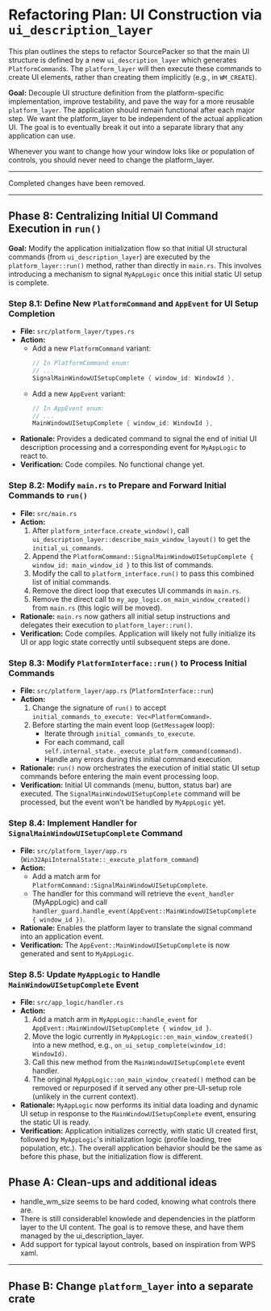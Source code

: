 # Refactoring Plan: UI Construction via `ui_description_layer`

This plan outlines the steps to refactor SourcePacker so that the main UI structure is defined by a new `ui_description_layer` which generates `PlatformCommand`s. The `platform_layer` will then execute these commands to create UI elements, rather than creating them implicitly (e.g., in `WM_CREATE`).

**Goal:** Decouple UI structure definition from the platform-specific implementation, improve testability, and pave the way for a more reusable `platform_layer`. The application should remain functional after each major step. We want the platform_layer to be independent of the actual application UI. The goal is to eventually break it out into a separate library that any application can use.

Whenever you want to change how your window loks like or population of controls, you should never need to change the platform_layer.

---

Completed changes have been removed.

---
## Phase 8: Centralizing Initial UI Command Execution in `run()`

**Goal:** Modify the application initialization flow so that initial UI structural commands (from `ui_description_layer`) are executed by the `platform_layer::run()` method, rather than directly in `main.rs`. This involves introducing a mechanism to signal `MyAppLogic` once this initial static UI setup is complete.

### Step 8.1: Define New `PlatformCommand` and `AppEvent` for UI Setup Completion

*   **File:** `src/platform_layer/types.rs`
*   **Action:**
    *   Add a new `PlatformCommand` variant:
        ```rust
        // In PlatformCommand enum:
        // ...
        SignalMainWindowUISetupComplete { window_id: WindowId },
        ```
    *   Add a new `AppEvent` variant:
        ```rust
        // In AppEvent enum:
        // ...
        MainWindowUISetupComplete { window_id: WindowId },
        ```
*   **Rationale:** Provides a dedicated command to signal the end of initial UI description processing and a corresponding event for `MyAppLogic` to react to.
*   **Verification:** Code compiles. No functional change yet.

### Step 8.2: Modify `main.rs` to Prepare and Forward Initial Commands to `run()`

*   **File:** `src/main.rs`
*   **Action:**
    1.  After `platform_interface.create_window()`, call `ui_description_layer::describe_main_window_layout()` to get the `initial_ui_commands`.
    2.  Append the `PlatformCommand::SignalMainWindowUISetupComplete { window_id: main_window_id }` to this list of commands.
    3.  Modify the call to `platform_interface.run()` to pass this combined list of initial commands.
    4.  Remove the direct loop that executes UI commands in `main.rs`.
    5.  Remove the direct call to `my_app_logic.on_main_window_created()` from `main.rs` (this logic will be moved).
*   **Rationale:** `main.rs` now gathers all initial setup instructions and delegates their execution to `platform_layer::run()`.
*   **Verification:** Code compiles. Application will likely not fully initialize its UI or app logic state correctly until subsequent steps are done.

### Step 8.3: Modify `PlatformInterface::run()` to Process Initial Commands

*   **File:** `src/platform_layer/app.rs` (`PlatformInterface::run`)
*   **Action:**
    1.  Change the signature of `run()` to accept `initial_commands_to_execute: Vec<PlatformCommand>`.
    2.  Before starting the main event loop (`GetMessageW` loop):
        *   Iterate through `initial_commands_to_execute`.
        *   For each command, call `self.internal_state._execute_platform_command(command)`.
        *   Handle any errors during this initial command execution.
*   **Rationale:** `run()` now orchestrates the execution of initial static UI setup commands before entering the main event processing loop.
*   **Verification:** Initial UI commands (menu, button, status bar) are executed. The `SignalMainWindowUISetupComplete` command will be processed, but the event won't be handled by `MyAppLogic` yet.

### Step 8.4: Implement Handler for `SignalMainWindowUISetupComplete` Command

*   **File:** `src/platform_layer/app.rs` (`Win32ApiInternalState::_execute_platform_command`)
*   **Action:**
    *   Add a match arm for `PlatformCommand::SignalMainWindowUISetupComplete`.
    *   The handler for this command will retrieve the `event_handler` (MyAppLogic) and call `handler_guard.handle_event(AppEvent::MainWindowUISetupComplete { window_id })`.
*   **Rationale:** Enables the platform layer to translate the signal command into an application event.
*   **Verification:** The `AppEvent::MainWindowUISetupComplete` is now generated and sent to `MyAppLogic`.

### Step 8.5: Update `MyAppLogic` to Handle `MainWindowUISetupComplete` Event

*   **File:** `src/app_logic/handler.rs`
*   **Action:**
    1.  Add a match arm in `MyAppLogic::handle_event` for `AppEvent::MainWindowUISetupComplete { window_id }`.
    2.  Move the logic currently in `MyAppLogic::on_main_window_created()` into a new method, e.g., `on_ui_setup_complete(window_id: WindowId)`.
    3.  Call this new method from the `MainWindowUISetupComplete` event handler.
    4.  The original `MyAppLogic::on_main_window_created()` method can be removed or repurposed if it served any other pre-UI-setup role (unlikely in the current context).
*   **Rationale:** `MyAppLogic` now performs its initial data loading and dynamic UI setup in response to the `MainWindowUISetupComplete` event, ensuring the static UI is ready.
*   **Verification:** Application initializes correctly, with static UI created first, followed by `MyAppLogic`'s initialization logic (profile loading, tree population, etc.). The overall application behavior should be the same as before this phase, but the initialization flow is different.

## Phase A: Clean-ups and additional ideas
*   handle_wm_size seems to be hard coded, knowing what controls there are.
*   There is still considerablel knowlede and dependencies in the platform layer to the UI content. The goal is to remove these, and have them managed by the ui_description_layer.
*   Add support for typical layout controls, based on inspiration from WPS xaml.

---

## Phase B: Change `platform_layer` into a separate crate
